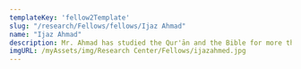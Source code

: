 ```yaml
---
templateKey: 'fellow2Template'
slug: "/research/Fellows/fellows/Ijaz Ahmad"
name: "Ijaz Ahmad"
description: Mr. Ahmad has studied the Qur'ān and the Bible for more than a decade, engaging in debates with some of Christianity's top apologists with a specialized focus on the textual transmissions of the Qur'ān and the Bible. He has had over 10 moderated debates and written well received works on the Qur'ān and the Bible, while also traveling to teach on the same topics to Toronto, London and Hong Kong.
imgURL: /myAssets/img/Research Center/Fellows/ijazahmed.jpg
---
```




